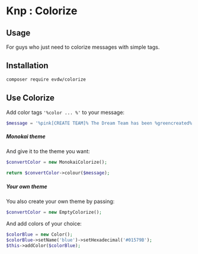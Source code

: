 Knp : Colorize
==============

Usage
-----

For guys who just need to colorize messages with simple tags.

Installation
------------

```bash
composer require evdw/colorize
```

Use Colorize
------------

Add color tags `'%color ... %'` to your message:
```php
$message = '%pink[CREATE TEAM]% The Dream Team has been %greencreated%.'
```

##### Monokai theme

And give it to the theme you want:
```php
$convertColor = new MonokaiColorize();

return $convertColor->colour($message);
```

##### Your own theme

You also create your own theme by passing:
```php
$convertColor = new EmptyColorize();
```
And add colors of your choice:
```php
$colorBlue = new Color();
$colorBlue->setName('blue')->setHexadecimal('#01579B');
$this->addColor($colorBlue);
```
